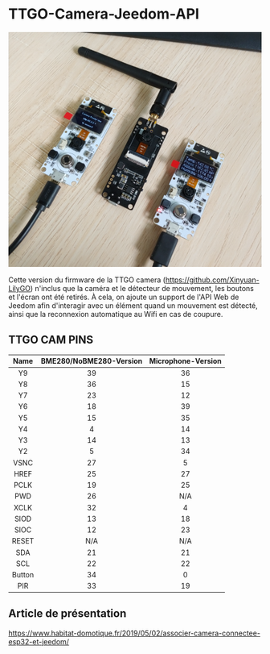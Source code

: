 TTGO-Camera-Jeedom-API
=====================

![pic](image/1.png)

Cette version du firmware de la TTGO camera (https://github.com/Xinyuan-LilyGO) n'inclus que la caméra et le détecteur de mouvement, les boutons et l'écran ont été retirés. À cela, on ajoute un support de l'API Web de Jeedom afin d'interagir avec un élément quand un mouvement est détecté, ainsi que la reconnexion automatique au Wifi en cas de coupure.
  

## TTGO CAM PINS
|  Name  | BME280/NoBME280-Version | Microphone-Version |
| :----: | :---------------------: | :----------------: |
|   Y9   |           39            |         36         |
|   Y8   |           36            |         15         |
|   Y7   |           23            |         12         |
|   Y6   |           18            |         39         |
|   Y5   |           15            |         35         |
|   Y4   |            4            |         14         |
|   Y3   |           14            |         13         |
|   Y2   |            5            |         34         |
|  VSNC  |           27            |         5          |
|  HREF  |           25            |         27         |
|  PCLK  |           19            |         25         |
|  PWD   |           26            |        N/A         |
|  XCLK  |           32            |         4          |
|  SIOD  |           13            |         18         |
|  SIOC  |           12            |         23         |
| RESET  |           N/A           |        N/A         |
|  SDA   |           21            |         21         |
|  SCL   |           22            |         22         |
| Button |           34            |         0          |
|  PIR   |           33            |         19         |


## Article de présentation
https://www.habitat-domotique.fr/2019/05/02/associer-camera-connectee-esp32-et-jeedom/
